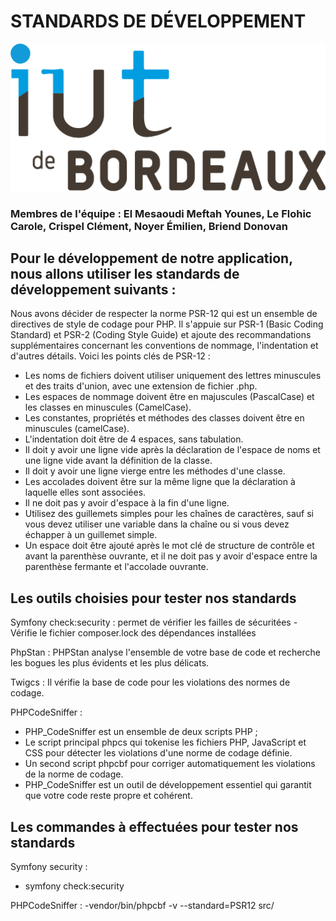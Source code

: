 # STANDARDS DE DÉVELOPPEMENT

![Logo IUT Bordeaux](image/logo_iut.png)

### Membres de l'équipe : El Mesaoudi Meftah Younes, Le Flohic Carole, Crispel Clément, Noyer Émilien, Briend Donovan

## Pour le développement de notre application, nous allons utiliser les standards de développement suivants : 
Nous avons décider de respecter la norme  PSR-12 qui est un ensemble de directives de style de codage pour PHP. Il s'appuie sur PSR-1 (Basic Coding Standard) et PSR-2 (Coding Style Guide) et ajoute des recommandations supplémentaires concernant les conventions de nommage, l'indentation et d'autres détails. Voici les points clés de PSR-12 :


- Les noms de fichiers doivent utiliser uniquement des lettres minuscules et des traits d'union, avec une extension de fichier .php.
- Les espaces de nommage doivent être en majuscules (PascalCase) et les classes en minuscules (CamelCase).
- Les constantes, propriétés et méthodes des classes doivent être en minuscules (camelCase).
- L'indentation doit être de 4 espaces, sans tabulation.
- Il doit y avoir une ligne vide après la déclaration de l'espace de noms et une ligne vide avant la définition de la classe.
- Il doit y avoir une ligne vierge entre les méthodes d'une classe.
- Les accolades doivent être sur la même ligne que la déclaration à laquelle elles sont associées.
- Il ne doit pas y avoir d'espace à la fin d'une ligne.
- Utilisez des guillemets simples pour les chaînes de caractères, sauf si vous devez utiliser une variable dans la chaîne ou si vous devez échapper à un guillemet simple.
- Un espace doit être ajouté après le mot clé de structure de contrôle et avant la parenthèse ouvrante, et il ne doit pas y avoir d'espace entre la parenthèse fermante et l'accolade ouvrante.



## Les outils choisies pour tester nos standards 

Symfony check:security : permet de vérifier les failles de sécuritées
    - Vérifie le fichier composer.lock des dépendances installées 

PhpStan :  PHPStan analyse l'ensemble de votre base de code     et  recherche les bogues les plus évidents et les plus délicats. 

Twigcs : Il vérifie la base de code pour les violations des normes de codage.

PHPCodeSniffer : 
- PHP_CodeSniffer est un ensemble de deux scripts PHP ;   </br>
- Le script principal phpcs qui tokenise les fichiers PHP, JavaScript et CSS pour détecter les violations d'une norme de codage définie. </br>
- Un second script phpcbf pour corriger automatiquement les violations de la norme de codage.   </br>
- PHP_CodeSniffer est un outil de développement essentiel qui garantit que votre code reste propre et cohérent.  </br>

## Les commandes à effectuées pour tester nos standards 

Symfony security : 
  - symfony check:security 

PHPCodeSniffer : 
-vendor/bin/phpcbf -v --standard=PSR12 src/


